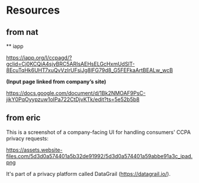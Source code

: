 # Resources

## from nat

** iapp

https://iapp.org/l/ccpagd/?gclid=Cj0KCQiA4sjyBRC5ARIsAEHsELGcHxmUdSlT-8EcuTqHk6UHT7xuQvVzIrUFsiJg8lFG79d8_G5FEFkaArtBEALw_wcB

**(Input page linked from company’s site)**

https://docs.google.com/document/d/1Bk2NMOAF9PsC-jikY0PqOyypzuw1oIPa722CtDjvKTk/edit?ts=5e52b5b8

## from eric

This is a screenshot of a company-facing UI for handling consumers' CCPA privacy requests:

https://assets.website-files.com/5d3d0a574401a5b32de91992/5d3d0a574401a59abbe91a3c_ipad.png

It's part of a privacy platform called DataGrail (https://datagrail.io/).
